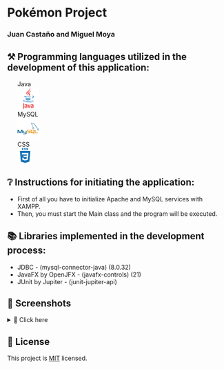 # Pokémon Project
### Juan Castaño and Miguel Moya

## ⚒️ Programming languages utilized in the development of this application:
<ul style="list-style-type: none;">
  <li>Java 
    <br><img src="https://github.com/devicons/devicon/blob/master/icons/java/java-original-wordmark.svg" title="Java" alt="Java" width="50" height="50"/></li>
  <li>MySQL
    <br><img src="https://github.com/devicons/devicon/blob/master/icons/mysql/mysql-original-wordmark.svg" title="MySQL" alt="MySQL" width="50" height="50"/></li>
  <li>CSS 
    <br><img src="https://github.com/devicons/devicon/blob/master/icons/css3/css3-plain-wordmark.svg" title="CSS3" alt="CSS" width="35" height="35"/></li>
</ul>

## ❔ Instructions for initiating the application:
- First of all you have to initialize Apache and MySQL services with XAMPP.
- Then, you must start the Main class and the program will be executed.

## 📚 Libraries implemented in the development process: 
- JDBC - (mysql-connector-java) (8.0.32)
- JavaFX by OpenJFX - (javafx-controls) (21)
- JUnit by Jupiter - (junit-jupiter-api)

## 📸 Screenshots

<details>
    <summary>🚀 Click here</summary>
🔑 Login Screen

   ![Login](https://i.imgur.com/xdt30pF.jpg)

💻 Menu Screen

   ![Menu](https://i.imgur.com/M0WBxUQ.jpg)

🕵️‍♂️ Avatar Screen

   ![Avatar](https://i.imgur.com/cqAclJs.jpg)

📺 Pokedex Screen

   ![Pokedex](https://i.imgur.com/gQ2XvSt.jpg)
   
</details>

## 📝 License

This project is [MIT](LICENSE) licensed.
